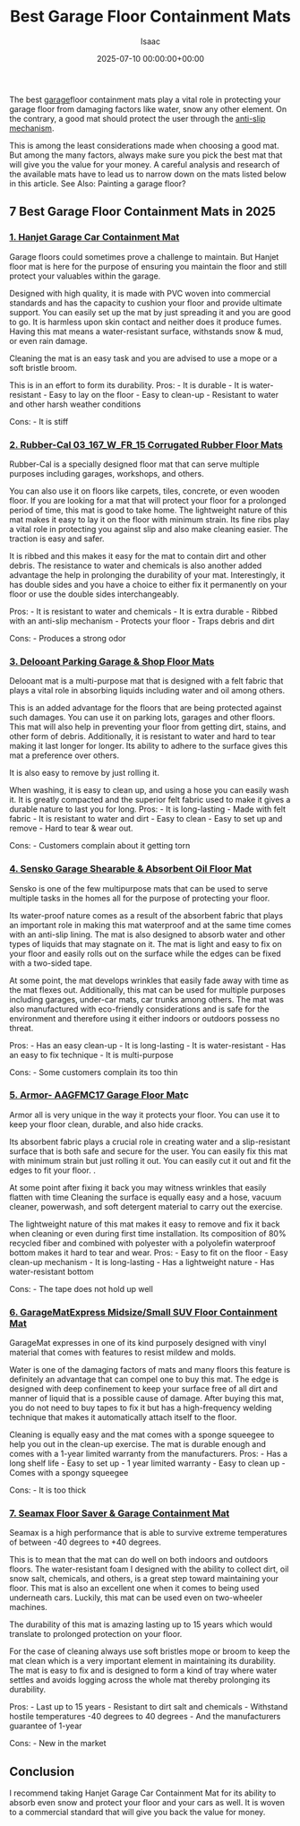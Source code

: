 ﻿---
title: Best Garage Floor Containment Mats
description: The best garage floor containment mats play a vital role in protecting your garage floor from damaging factors like water, snow any other element.
slug: /best-garage-floor-containment-mats/
date: 2025-07-10 00:00:00+00:00
lastmod: 2025-07-10 00:00:00+03:00
author: Isaac
categories:
- Paint
tags:
- paint
- garage
- floor
layout: post
---

The best [garage](https://pestpolicy.com/best-garage-floor-paint/)floor containment mats play a vital role in protecting your garage floor from damaging factors like water, snow any other element. On the contrary, a good mat should protect the user through the [anti-slip mechanism](https://pestpolicy.com/best-automotive-[paint](https://pestpolicy.com/best-paint-for-metal-garage-door/)-for-the-money/).

This is among the least considerations made when choosing a good mat. But among the many factors, always make sure you pick the best mat that will give you the value for your money. A careful analysis and research of the available mats have to lead us to narrow down on the mats listed below in this article. See Also: Painting a garage floor?

## 7 Best Garage Floor Containment Mats in 2025

###  [1. Hanjet Garage Car Containment Mat](https://www.amazon.com/dp/B078YNPW7J/?tag=p-policy-20)

Garage floors could sometimes prove a challenge to maintain. But Hanjet floor mat is here for the purpose of ensuring you maintain the floor and still protect your valuables within the garage.

Designed with high quality, it is made with PVC woven into commercial standards and has the capacity to cushion your floor and provide ultimate support. You can easily set up the mat by just spreading it and you are good to go. It is harmless upon skin contact and neither does it produce fumes. Having this mat means a water-resistant surface, withstands snow & mud, or even rain damage.

Cleaning the mat is an easy task and you are advised to use a mope or a soft bristle broom.

This is in an effort to form its durability. Pros: - It is durable - It is water-resistant - Easy to lay on the floor - Easy to clean-up - Resistant to water and other harsh weather conditions

Cons: - It is stiff


###  [2. Rubber-Cal 03_167_W_FR_15 Corrugated Rubber Floor Mats](https://www.amazon.com/dp/B004N28O3G/?tag=p-policy-20)

Rubber-Cal is a specially designed floor mat that can serve multiple purposes including garages, workshops, and others.

You can also use it on floors like carpets, tiles, concrete, or even wooden floor. If you are looking for a mat that will protect your floor for a prolonged period of time, this mat is good to take home. The lightweight nature of this mat makes it easy to lay it on the floor with minimum strain. Its fine ribs play a vital role in protecting you against slip and also make cleaning easier. The traction is easy and safer.

It is ribbed and this makes it easy for the mat to contain dirt and other debris. The resistance to water and chemicals is also another added advantage the help in prolonging the durability of your mat. Interestingly, it has double sides and you have a choice to either fix it permanently on your floor or use the double sides interchangeably.

Pros: - It is resistant to water and chemicals - It is extra durable - Ribbed with an anti-slip mechanism - Protects your floor - Traps debris and dirt

Cons: - Produces a strong odor


###  [3. Delooant Parking Garage & Shop Floor Mats](https://www.amazon.com/dp/B07Q7W27ML/?tag=p-policy-20)

Delooant mat is a multi-purpose mat that is designed with a felt fabric that plays a vital role in absorbing liquids including water and oil among others.

This is an added advantage for the floors that are being protected against such damages. You can use it on parking lots, garages and other floors. This mat will also help in preventing your floor from getting dirt, stains, and other form of debris. Additionally, it is resistant to water and hard to tear making it last longer for longer. Its ability to adhere to the surface gives this mat a preference over others.

It is also easy to remove by just rolling it.

When washing, it is easy to clean up, and using a hose you can easily wash it. It is greatly compacted and the superior felt fabric used to make it gives a durable nature to last you for long. Pros: - It is long-lasting - Made with felt fabric - It is resistant to water and dirt - Easy to clean - Easy to set up and remove - Hard to tear & wear out.

Cons: - Customers complain about it getting torn


###  [4. Sensko Garage Shearable & Absorbent Oil Floor Mat](https://www.amazon.com/dp/B07XYF463N/?tag=p-policy-20)

Sensko is one of the few multipurpose mats that can be used to serve multiple tasks in the homes all for the purpose of protecting your floor.

Its water-proof nature comes as a result of the absorbent fabric that plays an important role in making this mat waterproof and at the same time comes with an anti-slip lining. The mat is also designed to absorb water and other types of liquids that may stagnate on it. The mat is light and easy to fix on your floor and easily rolls out on the surface while the edges can be fixed with a two-sided tape.

At some point, the mat develops wrinkles that easily fade away with time as the mat flexes out. Additionally, this mat can be used for multiple purposes including garages, under-car mats, car trunks among others. The mat was also manufactured with eco-friendly considerations and is safe for the environment and therefore using it either indoors or outdoors possess no threat.

Pros: - Has an easy clean-up - It is long-lasting - It is water-resistant - Has an easy to fix technique - It is multi-purpose

Cons: - Some customers complain its too thin


###  [5. Armor- AAGFMC17 Garage Floor Mat](https://www.amazon.com/dp/B00HQOQCY6/?tag=p-policy-20)c

Armor all is very unique in the way it protects your floor. You can use it to keep your floor clean, durable, and also hide cracks.

Its absorbent fabric plays a crucial role in creating water and a slip-resistant surface that is both safe and secure for the user. You can easily fix this mat with minimum strain but just rolling it out. You can easily cut it out and fit the edges to fit your floor. .

At some point after fixing it back you may witness wrinkles that easily flatten with time Cleaning the surface is equally easy and a hose, vacuum cleaner, powerwash, and soft detergent material to carry out the exercise.

The lightweight nature of this mat makes it easy to remove and fix it back when cleaning or even during first time installation. Its composition of 80% recycled fiber and combined with polyester with a polyolefin waterproof bottom makes it hard to tear and wear. Pros: - Easy to fit on the floor - Easy clean-up mechanism - It is long-lasting - Has a lightweight nature - Has water-resistant bottom

Cons: - The tape does not hold up well


###  [6. GarageMatExpress Midsize/Small SUV Floor Containment Mat](https://www.amazon.com/dp/B07GXLYH8X/?tag=p-policy-20)

GarageMat expresses in one of its kind purposely designed with vinyl material that comes with features to resist mildew and molds.

Water is one of the damaging factors of mats and many floors this feature is definitely an advantage that can compel one to buy this mat. The edge is designed with deep confinement to keep your surface free of all dirt and manner of liquid that is a possible cause of damage. After buying this mat, you do not need to buy tapes to fix it but has a high-frequency welding technique that makes it automatically attach itself to the floor.

Cleaning is equally easy and the mat comes with a sponge squeegee to help you out in the clean-up exercise. The mat is durable enough and comes with a 1-year limited warranty from the manufacturers. Pros: - Has a long shelf life - Easy to set up - 1 year limited warranty - Easy to clean up - Comes with a spongy squeegee

Cons: - It is too thick


###  [7. Seamax Floor Saver & Garage Containment Mat](https://www.amazon.com/dp/B07JN5VZ8G/?tag=p-policy-20)

Seamax is a high performance that is able to survive extreme temperatures of between -40 degrees to +40 degrees.

This is to mean that the mat can do well on both indoors and outdoors floors. The water-resistant foam I designed with the ability to collect dirt, oil snow salt, chemicals, and others, is a great step toward maintaining your floor. This mat is also an excellent one when it comes to being used underneath cars. Luckily, this mat can be used even on two-wheeler machines.

The durability of this mat is amazing lasting up to 15 years which would translate to prolonged protection on your floor.

For the case of cleaning always use soft bristles mope or broom to keep the mat clean which is a very important element in maintaining its durability. The mat is easy to fix and is designed to form a kind of tray where water settles and avoids logging across the whole mat thereby prolonging its durability.

Pros: - Last up to 15 years - Resistant to dirt salt and chemicals - Withstand hostile temperatures -40 degrees to 40 degrees - And the manufacturers guarantee of 1-year

Cons: - New in the market


##  Conclusion

I recommend taking Hanjet Garage Car Containment Mat for its ability to absorb even snow and protect your floor and your cars as well. It is woven to a commercial standard that will give you back the value for money.

